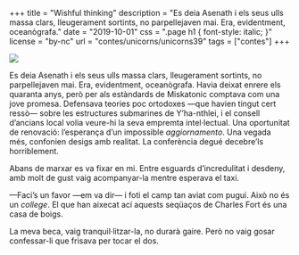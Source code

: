 +++
title = "Wishful thinking"
description = "Es deia Asenath i els seus ulls massa clars, lleugerament sortints, no parpellejaven mai. Era, evidentment, oceanògrafa."
date = "2019-10-01"
css = ".page h1 { font-style: italic; }"
license = "by-nc"
url = "contes/unicorns/unicorns39"
tags = ["contes"]
+++

<img class="emoji" src="/contes/unicorns/twemoji/1f30a.svg" />

Es deia Asenath i els seus ulls massa clars, lleugerament sortints, no parpellejaven mai. Era, evidentment, oceanògrafa. Havia deixat enrere els quaranta anys, però per als estàndards de Miskatonic comptava com una jove promesa. Defensava teories poc ortodoxes —que havien tingut cert ressò— sobre les estructures submarines de Y’ha-nthlei, i el consell d’ancians local volia veure-hi la seva empremta intel·lectual. Una oportunitat de renovació: l’esperança d’un impossible *aggiornamento*. Una vegada més, confonien desigs amb realitat. La conferència degué decebre’ls horriblement.

Abans de marxar es va fixar en mi. Entre esguards d’incredulitat i desdeny, amb molt de gust vaig acompanyar-la mentre esperava el taxi.

—Faci’s un favor —em va dir— i foti el camp tan aviat com pugui. Això no és un *college*. El que han aixecat ací aquests seqüaços de Charles Fort és una casa de boigs.

La meva beca, vaig tranquil·litzar-la, no durarà gaire. Però no vaig gosar confessar-li que frisava per tocar el dos.


